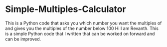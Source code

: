 # Simple-Multiples-Calculator
This is a Python code that asks you which number you want the multiples of and gives you the multiples of the number below 100
Hi I am Revanth.
This is a simple Python code that I written that can be worked on forward and can be improved.
